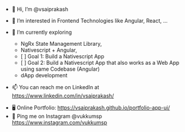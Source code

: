 - 👋 Hi, I’m @vsaiprakash

- 👀 I’m interested in Frontend Technologies like Angular, React, ...

- 🌱 I’m currently exploring 
  -    NgRx State Management Library, 
  -    Nativescript + Angular, 
  -    [ ] Goal 1: Build a Nativescript App
  -    [ ] Goal 2: Build a Nativescript App that also works as a Web App using same Codebase (Angular)
  -    dApp development
<!--- - 💞️ I’m looking to collaborate on ... --->
- 📫 You can reach me on LinkedIn at https://www.linkedin.com/in/vsaiprakash/
<!-- ✍️ Or On Instagram @vukkumsp https://www.instagram.com/vukkumsp -->
<!-- - 🖥️ My Blog on Wordpress.com at https://expansionjournal.wordpress.com -->
- 🖥️ Online Portfolio: https://vsaiprakash.github.io/portfolio-app-ui/
- 💬 Ping me on Instagram @vukkumsp https://www.instagram.com/vukkumsp


<!---
vsaiprakash/vsaiprakash is a ✨ special ✨ repository because its `README.md` (this file) appears on your GitHub profile.
You can click the Preview link to take a look at your changes.
--->
